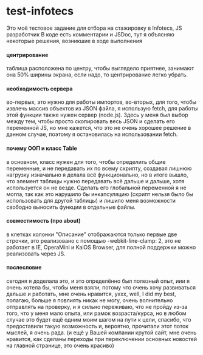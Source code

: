 # test-infotecs

Это моё тестовое задание для отбора на стажировку в Infotecs, JS разработчик
В коде есть комментарии и JSDoc, тут я объясняю некоторые решения, возникшие в ходе выполнения

#### центрирование
таблица расположена по центру, чтобы выглядело приятнее, занимают она 50% ширины экрана, если надо, то центрирование легко убрать.

#### необходимость сервера
во-первых, это нужно для работы импортов,
во-вторых, для того, чтобы извлечь массив объектов из JSON файла, я использую fetch, для работы этой функции также нужен сервер (node.js). Здесь у меня был выбор между тем, чтобы просто скопировать весь JSON и сделать его переменной JS, но мне кажется, что это не очень хорошее решение в данном случае, поэтому я остановилась на использовании fetch.

#### почему ООП и класс Table
в основном, класс нужен для того, чтобы определить общие переменные, и не передавать их по всему скрипту, создавая лишнюю нагрузку
изначально я делала всё функционально, но в итоге вышло, что элемент таблицы нужно передавать всё дальше и дальше, хотя используется он не везде. Сделать его глобальной переменной я не могла, так как это нарушило бы инкапсуляцию (скрипт нельзя было бы использовать для другой таблицы) и лишило меня возможности свободно выносить функции в отдельные файлы.

#### совместимость (про about)
в клетках колонки "Описание" отображаются только первые две строчки, это реализовано с помощью -webkit-line-clamp: 2, это не работает в IE, OperaMini и KaiOS Browser, для полной поддержки можно реализовать через JS.

#### послесловие
сегодня я доделала это, и это определённо был полезный опыт, иии я очень хотела бы, чтобы меня взяли, потому что очень хочу развиваться дальше и работать, мне очень нравится, уххх, well, I did my best, полагаю, больше я повлиять никак не могу, очень волнительно отправлять на проверку, и я сильно переживаю, что не пройду из-за того, что у меня мало опыта, или рамок возраста/курса, но в любом случае это будет ещё одним моим шагом на пути к цели, спасибо, что предоставили такую возможность и, вероятно, прочитали этот поток мыслей, я очень рада.
(и ещё у Вашей компании крутой сайт, мне очень нравится, как сделаны переходы при переключении основных новостей на главной странице, это очень красиво)